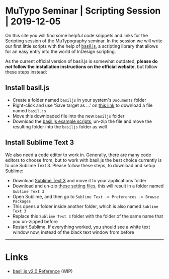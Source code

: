 # MuTypo Seminar | Scripting Session | 2019-12-05
On this site you will find some helpful code snippets and links for the Scripting session of the MuTypography seminar.
In the session we will write our first little scripts with the help of [basil.js](http://basiljs.ch/), a scripting library that allows for an easy entry into the world of InDesign scripting.

As the current official version of basil.js is somewhat outdated, **please do *not* follow the installation instructions on the official website**, but follow these steps instead:

## Install basil.js

- Create a folder named `basiljs` in your system's `Documents` folder
- Right-click and use 'Save target as …' on [this link](https://github.com/trych/MuTypo/raw/master/downloads/basil.js) to download a file named `basil.js`
- Move this downloaded file into the new `basiljs` folder
- Download the [basil.js example scripts](https://github.com/trych/MuTypo/raw/master/downloads/basiljs_examples.zip), un-zip the file and move the resulting folder into the `basiljs` folder as well

## Install Sublime Text 3

We also need a code editor to work in. Generally, there are many code editors to choose from, but to work with basil.js the best choice currently is to use Sublime Text 3. Please follow these steps, to download and setup Sublime:

- Download [Sublime Text 3](https://www.sublimetext.com/3) and move it to your applications folder
- Download and un-zip [these setting files](https://github.com/trych/MuTypo/raw/master/downloads/ST3_settings.zip), this will result in a folder named `Sublime Text 3`
- Open Sublime, and then go to `Sublime Text -> Preferences -> Browse Packages`
- This opens a folder inside another folder, which is also named `Sublime Text 3`
- Replace this `Sublime Text 3` folder with the folder of the same name that you un-zipped before
- Restart Sublime. If everything worked, you should see a white text window now, instead of the black text window from before

---

# Links

- [basil.js v2.0 Reference](https://basiljs2.netlify.com/reference/) (WIP)

